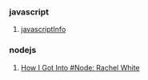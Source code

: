 
### javascript
1. [javascriptInfo](https://javascript.info/)

### nodejs

1. [How I Got Into #Node: Rachel White](https://medium.com/@nodejs/how-i-got-into-node-rachel-white-913671778acc)
